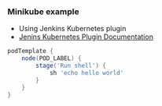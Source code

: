 ### Minikube example

* Using Jenkins Kubernetes plugin
* [Jenins Kubernetes Plugin Documentation](https://github.com/jenkinsci/kubernetes-plugin)

```groovy
podTemplate {
    node(POD_LABEL) {
        stage('Run shell') {
            sh 'echo hello world'
        }
    }
}
```

